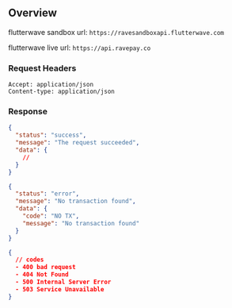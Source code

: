 ## Overview
flutterwave sandbox url: `https://ravesandboxapi.flutterwave.com`

flutterwave live url: `https://api.ravepay.co`

### Request Headers
```
Accept: application/json
Content-type: application/json
```
### Response
```json
{
  "status": "success",
  "message": "The request succeeded",
  "data": {
    //
  }
}

{
  "status": "error",
  "message": "No transaction found",
  "data": {
    "code": "NO TX",
    "message": "No transaction found"
  }
}

{
  // codes
  - 400 bad request
  - 404 Not Found
  - 500 Internal Server Error
  - 503 Service Unavailable
}
```